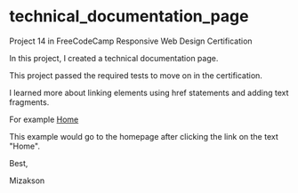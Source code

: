 # technical_documentation_page

Project 14 in FreeCodeCamp Responsive Web Design Certification

In this project, I created a technical documentation page.

This project passed the required tests to move on in the certification.

I learned more about linking elements using href statements and adding text fragments.

For example <a class="menu_link" href="#home">Home</a>

This example would go to the homepage after clicking the link on the text "Home".

Best,

Mizakson